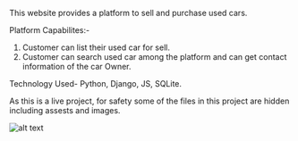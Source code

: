 This website provides a platform to sell and purchase used cars.

Platform Capabilites:-
1. Customer can list their used car for sell.
2. Customer can search used car among the platform and can get contact information of the car Owner.

Technology Used- Python, Django, JS, SQLite.

As this is a live project, for safety some of the files in this project are hidden including assests and images.




![alt text](https://github.com/[vickytilotia]/[cardealer]/blob/Homepage.jpg?raw=true)
